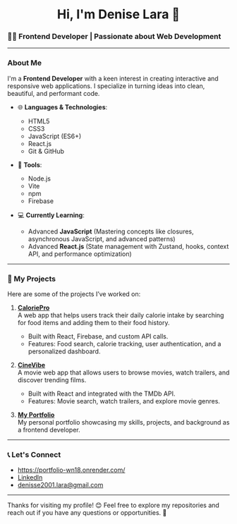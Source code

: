 <h1 align="center">Hi, I'm Denise Lara 👋</h1>

### 👩‍💻 Frontend Developer | Passionate about Web Development

---

### About Me
I'm a **Frontend Developer** with a keen interest in creating interactive and responsive web applications. I specialize in turning ideas into clean, beautiful, and performant code.

- 🌐 **Languages & Technologies**:
    - HTML5
    - CSS3
    - JavaScript (ES6+)
    - React.js
    - Git & GitHub

- 🚀 **Tools**:
    - Node.js
    - Vite
    - npm
    - Firebase

- 💻 **Currently Learning**:
    - Advanced **JavaScript** (Mastering concepts like closures, asynchronous JavaScript, and advanced patterns)
    - Advanced **React.js** (State management with Zustand, hooks, context API, and performance optimization)

---

### 🚀 My Projects
Here are some of the projects I’ve worked on:

1. **[CaloriePro](#)**  
   A web app that helps users track their daily calorie intake by searching for food items and adding them to their food history.  
   - Built with React, Firebase, and custom API calls.
   - Features: Food search, calorie tracking, user authentication, and a personalized dashboard.

2. **[CineVibe](#)**  
   A movie web app that allows users to browse movies, watch trailers, and discover trending films.  
   - Built with React and integrated with the TMDb API.
   - Features: Movie search, watch trailers, and explore movie genres.

3. **[My Portfolio](#)**  
   My personal portfolio showcasing my skills, projects, and background as a frontend developer.

---

### 📞 Let's Connect
- https://portfolio-wn18.onrender.com/
- [LinkedIn](https://www.linkedin.com/in/denise-lara-925458320)
- denisse2001.lara@gmail.com

---

Thanks for visiting my profile! 😊 Feel free to explore my repositories and reach out if you have any questions or opportunities. 💬


<!--
**DeniseLara/DeniseLara** is a ✨ _special_ ✨ repository because its `README.md` (this file) appears on your GitHub profile.

Here are some ideas to get you started:

- 🔭 I’m currently working on ...
- 🌱 I’m currently learning ...
- 👯 I’m looking to collaborate on ...
- 🤔 I’m looking for help with ...
- 💬 Ask me about ...
- 📫 How to reach me: ...
- 😄 Pronouns: ...
- ⚡ Fun fact: ...
-->
